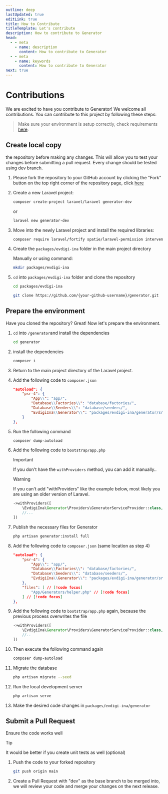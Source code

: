 ```yaml
---
outline: deep
lastUpdated: true
editLink: true
title: How to Contribute
titleTemplate: Let's contribute
description: How to contribute to Generator
head:
  - - meta
    - name: description
      content: How to contribute to Generator
  - - meta
    - name: keywords
      content: How to contribute to Generator
next: true
---
```


# Contributions

We are excited to have you contribute to Generator! We welcome all contributions. You can contribute to this project by following these steps:

> Make sure your environment is setup correctly, check requirements [here](installation.md#requirements).

## Create local copy

the repository before making any changes. This will allow you to test your changes before submitting a pull request. Every change should be tested using dev branch.

1. Please fork the repository to your GitHub account by clicking the "Fork" button on the top right corner of the repository page, click [here](https://github.com/Evdigi-INA/generator)

2. Create a new Laravel project:

    ```sh
    composer create-project laravel/laravel generator-dev
    ```

    or

    ```sh
    laravel new generator-dev
    ```

3. Move into the newly Laravel project and install the required libraries:

    ```sh
   composer require laravel/fortify spatie/laravel-permission intervention/image-laravel yajra/laravel-datatables-oracle
    ```

4. Create the `packages/evdigi-ina` folder in the main project directory

    Manually or using command:

    ```sh
    mkdir packages/evdigi-ina
    ```

5. `cd` into `packages/evdigi-ina` folder and clone the repository

    ```sh
    cd packages/evdigi-ina
    ```

    ```bash
    git clone https://github.com/{your-github-username}/generator.git
    ```

## Prepare the environment

Have you cloned the repository? Great! Now let's prepare the environment.

1. `cd` into `/generator`and install the dependencies

    ```sh
    cd generator
    ```

2. install the dependencies

    ```sh
    composer i
    ```

3. Return to the main project directory of the Laravel project.

4. Add the following code to `composer.json`

    ```json
    "autoload": {
        "psr-4": {
            "App\\": "app/",
            "Database\\Factories\\": "database/factories/",
            "Database\\Seeders\\": "database/seeders/",
            "EvdigiIna\\Generator\\": "packages/evdigi-ina/generator/src/"  // [!code focus]
        }
    },
    ```

5. Run the following command

    ```sh
    composer dump-autoload
    ```

6. Add the following code to `bootstrap/app.php`

    > [!IMPORTANT]
    > If you don't have the `withProviders` method, you can add it manually..

    > [!WARNING]
    > If you can't add "withProviders" like the example below, most likely you are using an older version of Laravel.

    ```php
    ->withProviders([
        \EvdigiIna\Generator\Providers\GeneratorServiceProvider::class,  // [!code focus]
        //...
    ])
    ```

7.  Publish the necessary files for Generator

    ```sh
    php artisan generator:install full
    ```

8.  Add the following code to `composer.json` (same location as step 4)

    ```json
    "autoload": {
        "psr-4": {
            "App\\": "app/",
            "Database\\Factories\\": "database/factories/",
            "Database\\Seeders\\": "database/seeders/",
            "EvdigiIna\\Generator\\": "packages/evdigi-ina/generator/src/" 
        },
        "files": [ // [!code focus]
            "App/Generators/helper.php" // [!code focus]
        ] // [!code focus]
    },
    ```

9.  Add the following code to `bootstrap/app.php` again, because the previous process overwrites the file

    ```php
    ->withProviders([
        \EvdigiIna\Generator\Providers\GeneratorServiceProvider::class, // [!code focus]
        //..
    ])
    ```

10. Then execute the following command again

    ```sh
    composer dump-autoload
    ```

11. Migrate the database

    ```sh
    php artisan migrate --seed
    ```

12. Run the local development server

    ```sh
    php artisan serve
    ```

13. Make the desired code changes in `packages/evdigi-ina/generator`

## Submit a Pull Request

Ensure the code works well

> [!TIP]
> It would be better if you create unit tests as well (optional)

1. Push the code to your forked repository

    ```bash
    git push origin main
    ```

2. Create a Pull Request with "dev" as the base branch to be merged into, we will review your code and merge your changes on the next release.
